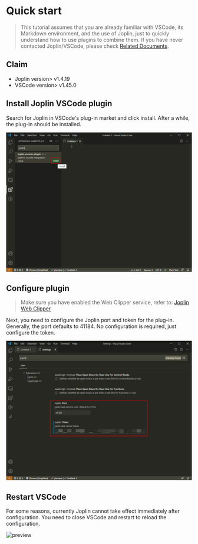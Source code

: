 # Quick start

> This tutorial assumes that you are already familiar with VSCode, its Markdown environment, and the use of Joplin, just to quickly understand how to use plugins to combine them. If you have never contacted Joplin/VSCode, please check [Related Documents](_navbar/other/why).

## Claim

- Joplin version> v1.4.19
- VSCode version> v1.45.0

## Install Joplin VSCode plugin

Search for Joplin in VSCode's plug-in market and click install. After a while, the plug-in should be installed.

![install plugin](../../_media/install-plugin.png)

## Configure plugin

> Make sure you have enabled the Web Clipper service, refer to: [Joplin Web Clipper](https://joplinapp.org/clipper/)

Next, you need to configure the Joplin port and token for the plug-in. Generally, the port defaults to 41184. No configuration is required, just configure the token.

![install plugin](../../_media/joplin-settings.png)

## Restart VSCode

For some reasons, currently Joplin cannot take effect immediately after configuration. You need to close VSCode and restart to reload the configuration.

![preview](https://cdn.jsdelivr.net/gh/rxliuli/img-bed/20200623085740.png)
